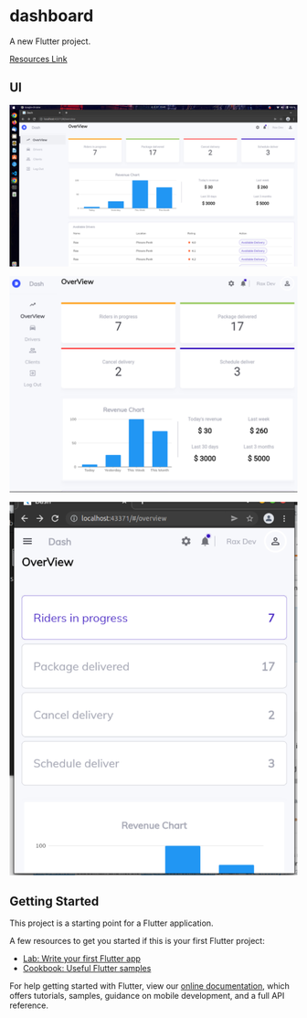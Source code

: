 # dashboard

A new Flutter project.

[Resources Link](https://www.youtube.com/watch?v=i6gFRSnE6Ro)

## UI

![Large Screen](https://raw.githubusercontent.com/TeLoardBruh/flutter_dashboard/master/assets/images/large_screen.png)

![Medium Screen](https://raw.githubusercontent.com/TeLoardBruh/flutter_dashboard/master/assets/images/medium_screen.png)

![Small Screen](https://raw.githubusercontent.com/TeLoardBruh/flutter_dashboard/master/assets/images/small_screen.png)

## Getting Started

This project is a starting point for a Flutter application.

A few resources to get you started if this is your first Flutter project:

- [Lab: Write your first Flutter app](https://flutter.dev/docs/get-started/codelab)
- [Cookbook: Useful Flutter samples](https://flutter.dev/docs/cookbook)

For help getting started with Flutter, view our
[online documentation](https://flutter.dev/docs), which offers tutorials,
samples, guidance on mobile development, and a full API reference.
